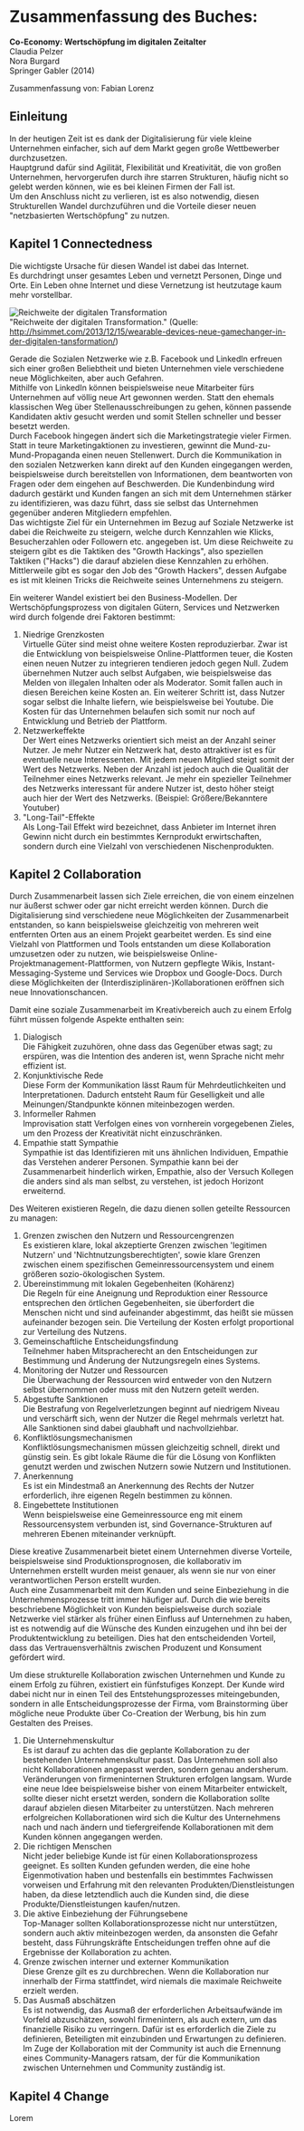# Zusammenfassung des Buches: 
**Co-Economy: Wertschöpfung im digitalen Zeitalter**  
Claudia Pelzer  
Nora Burgard  
Springer Gabler (2014)

Zusammenfassung von: Fabian Lorenz  
## Einleitung
In der heutigen Zeit ist es dank der Digitalisierung für viele kleine Unternehmen einfacher, sich auf dem Markt gegen große Wettbewerber durchzusetzen.  
Hauptgrund dafür sind Agilität, Flexibilität und Kreativität, die von großen Unternehmen, hervorgerufen durch ihre starren Strukturen, häufig nicht so gelebt werden können, wie es bei kleinen Firmen der Fall ist.  
Um den Anschluss nicht zu verlieren, ist es also notwendig, diesen Strukturellen Wandel durchzuführen und die Vorteile dieser neuen "netzbasierten Wertschöpfung" zu nutzen.
## Kapitel 1 Connectedness  
Die wichtigste Ursache für diesen Wandel ist dabei das Internet.  
Es durchdringt unser gesamtes Leben und vernetzt Personen, Dinge und Orte. Ein Leben ohne Internet und diese Vernetzung ist heutzutage kaum mehr vorstellbar.  

![Reichweite der digitalen Transformation](https://heikesimmet.files.wordpress.com/2013/12/reichweite-der-digitalen-transformation.jpg)  
"Reichweite der digitalen Transformation." (Quelle: http://hsimmet.com/2013/12/15/wearable-devices-neue-gamechanger-in-der-digitalen-tansformation/)  

Gerade die Sozialen Netzwerke wie z.B. Facebook und LinkedIn erfreuen sich einer großen Beliebtheit und bieten Unternehmen viele verschiedene neue Möglichkeiten, aber auch Gefahren.  
Mithilfe von LinkedIn können beispielsweise neue Mitarbeiter fürs Unternehmen auf völlig neue Art gewonnen werden. Statt den ehemals klassischen Weg über Stellenausschreibungen zu gehen, können passende Kandidaten aktiv gesucht werden und somit Stellen schneller und besser besetzt werden.  
Durch Facebook hingegen ändert sich die Marketingstrategie vieler Firmen. Statt in teure Marketingaktionen zu investieren, gewinnt die Mund-zu-Mund-Propaganda einen neuen Stellenwert. Durch die Kommunikation in den sozialen Netzwerken kann direkt auf den Kunden eingegangen werden, beispielsweise durch bereitstellen von Informationen, dem beantworten von Fragen oder dem eingehen auf Beschwerden. Die Kundenbindung wird dadurch gestärkt und Kunden fangen an sich mit dem Unternehmen stärker zu identifizieren, was dazu führt, dass sie selbst das Unternehmen gegenüber anderen Mitgliedern empfehlen.  
Das wichtigste Ziel für ein Unternehmen im Bezug auf Soziale Netzwerke ist dabei die Reichweite zu steigern, welche durch Kennzahlen wie Klicks, Besucherzahlen oder Followern etc. angegeben ist. Um diese Reichweite zu steigern gibt es die Taktiken des "Growth Hackings", also speziellen Taktiken ("Hacks") die darauf abzielen diese Kennzahlen zu erhöhen. Mittlerweile gibt es sogar den Job des "Growth Hackers", dessen Aufgabe es ist mit kleinen Tricks die Reichweite seines Unternehmens zu steigern. 

Ein weiterer Wandel existiert bei den Business-Modellen. Der Wertschöpfungsprozess von digitalen Gütern, Services und Netzwerken wird durch folgende drei Faktoren bestimmt:  

1. Niedrige Grenzkosten  
Virtuelle Güter sind meist ohne weitere Kosten reproduzierbar.   Zwar ist die Entwicklung von beispielsweise Online-Plattformen teuer, die Kosten einen neuen Nutzer zu integrieren tendieren jedoch gegen Null. Zudem übernehmen Nutzer auch selbst Aufgaben, wie beispielsweise das Melden von illegalen Inhalten oder als Moderator. Somit fallen auch in diesen Bereichen keine Kosten an. Ein weiterer Schritt ist, dass Nutzer sogar selbst die Inhalte liefern, wie beispielsweise bei Youtube. Die Kosten für das Unternehmen belaufen sich somit nur noch auf Entwicklung und Betrieb der Plattform.
2. Netzwerkeffekte  
Der Wert eines Netzwerks orientiert sich meist an der Anzahl seiner Nutzer. Je mehr Nutzer ein Netzwerk hat, desto attraktiver ist es für eventuelle neue Interessenten. Mit jedem neuen Mitglied steigt somit der Wert des Netzwerks. Neben der Anzahl ist jedoch auch die Qualität der Teilnehmer eines Netzwerks relevant. Je mehr ein spezieller Teilnehmer des Netzwerks interessant für andere Nutzer ist, desto höher steigt auch hier der Wert des Netzwerks. (Beispiel: Größere/Bekanntere Youtuber)
3. "Long-Tail"-Effekte  
Als Long-Tail Effekt wird bezeichnet, dass Anbieter im Internet ihren Gewinn nicht durch ein bestimmtes Kernprodukt erwirtschaften, sondern durch eine Vielzahl von verschiedenen Nischenprodukten.  

## Kapitel 2 Collaboration  

Durch Zusammenarbeit lassen sich Ziele erreichen, die von einem einzelnen nur äußerst schwer oder gar nicht erreicht werden können. Durch die Digitalisierung sind verschiedene neue Möglichkeiten der Zusammenarbeit entstanden, so kann beispielsweise gleichzeitig von mehreren weit entfernten Orten aus an einem Projekt gearbeitet werden. Es sind eine Vielzahl von Plattformen und Tools entstanden um diese Kollaboration umzusetzen oder zu nutzen, wie beispielsweise Online-Projektmanagement-Plattformen, von Nutzern gepflegte Wikis, Instant-Messaging-Systeme und Services wie Dropbox und Google-Docs. Durch diese Möglichkeiten der (Interdisziplinären-)Kollaborationen eröffnen sich neue Innovationschancen.  

Damit eine soziale Zusammenarbeit im Kreativbereich auch zu einem Erfolg führt müssen folgende Aspekte enthalten sein:  

1. Dialogisch  
Die Fähigkeit zuzuhören, ohne dass das Gegenüber etwas sagt; zu erspüren, was die Intention des anderen ist, wenn Sprache nicht mehr effizient ist.  
2. Konjunktivische Rede  
Diese Form der Kommunikation lässt Raum für Mehrdeutlichkeiten und Interpretationen. Dadurch entsteht Raum für Geselligkeit und alle Meinungen/Standpunkte können miteinbezogen werden.  
3. Informeller Rahmen  
Improvisation statt Verfolgen eines von vornherein vorgegebenen Zieles, um den Prozess der Kreativität nicht einzuschränken.  
4. Empathie statt Sympathie  
Sympathie ist das Identifizieren mit uns ähnlichen Individuen, Empathie das Verstehen anderer Personen. Sympathie kann bei der Zusammenarbeit hinderlich wirken, Empathie, also der Versuch Kollegen die anders sind als man selbst, zu verstehen, ist jedoch Horizont erweiternd. 

Des Weiteren existieren Regeln, die dazu dienen sollen geteilte Ressourcen zu managen:  

1. Grenzen zwischen den Nutzern und Ressourcengrenzen  
Es existieren klare, lokal akzeptierte Grenzen zwischen 'legitimen Nutzern' und 'Nichtnutzungsberechtigten', sowie klare Grenzen zwischen einem spezifischen Gemeinressourcensystem und einem größeren sozio-ökologischen System.  
2. Übereinstimmung mit lokalen Gegebenheiten (Kohärenz)  
Die Regeln für eine Aneignung und Reproduktion einer Ressource entsprechen den örtlichen Gegebenheiten, sie überfordert die Menschen nicht und sind aufeinander abgestimmt, das heißt sie müssen aufeinander bezogen sein. Die Verteilung der Kosten erfolgt proportional zur Verteilung des Nutzens.  
3. Gemeinschaftliche Entscheidungsfindung  
Teilnehmer haben Mitspracherecht an den Entscheidungen zur Bestimmung und Änderung der Nutzungsregeln eines Systems.  
4. Monitoring der Nutzer und Ressourcen  
Die Überwachung der Ressourcen wird entweder von den Nutzern selbst übernommen oder muss mit den Nutzern geteilt werden.  
5. Abgestufte Sanktionen  
Die Bestrafung von Regelverletzungen beginnt auf niedrigem Niveau und verschärft sich, wenn der Nutzer die Regel mehrmals verletzt hat. Alle Sanktionen sind dabei glaubhaft und nachvollziehbar.     
6. Konfliktlösungsmechanismen  
Konfliktlösungsmechanismen müssen gleichzeitig schnell, direkt und günstig sein. Es gibt lokale Räume die für die Lösung von Konflikten genutzt werden und zwischen Nutzern sowie Nutzern und Institutionen.  
7. Anerkennung  
Es ist ein Mindestmaß an Anerkennung des Rechts der Nutzer erforderlich, ihre eigenen Regeln bestimmen zu können.  
8. Eingebettete Institutionen  
Wenn beispielsweise eine Gemeinressource eng mit einem Ressourcensystem verbunden ist, sind Governance-Strukturen auf mehreren Ebenen miteinander verknüpft.  

Diese kreative Zusammenarbeit bietet einem Unternehmen diverse Vorteile, beispielsweise sind Produktionsprognosen, die kollaborativ im Unternehmen erstellt wurden meist genauer, als wenn sie nur von einer verantwortlichen Person erstellt wurden.  
Auch eine Zusammenarbeit mit dem Kunden und seine Einbeziehung in die Unternehmensprozesse tritt immer häufiger auf. Durch die wie bereits beschriebene Möglichkeit von Kunden beispielsweise durch soziale Netzwerke viel stärker als früher einen Einfluss auf Unternehmen zu haben, ist es notwendig auf die Wünsche des Kunden einzugehen und ihn bei der Produktentwicklung zu beteiligen. Dies hat den entscheidenden Vorteil, dass das Vertrauensverhältnis zwischen Produzent und Konsument gefördert wird.  

Um diese strukturelle Kollaboration zwischen Unternehmen und Kunde zu einem Erfolg zu führen, existiert ein fünfstufiges Konzept. Der Kunde wird dabei nicht nur in einen Teil des Entstehungsprozesses miteingebunden, sondern in alle Entscheidungsprozesse der Firma, vom Brainstorming über mögliche neue Produkte über Co-Creation der Werbung, bis hin zum Gestalten des Preises.  

1. Die Unternehmenskultur  
Es ist darauf zu achten das die geplante Kollaboration zu der bestehenden Unternehmenskultur passt. Das Unternehmen soll also nicht Kollaborationen angepasst werden, sondern genau andersherum. Veränderungen von firmeninternen Strukturen erfolgen langsam. Wurde eine neue Idee beispielsweise bisher von einem Mitarbeiter entwickelt, sollte dieser nicht ersetzt werden, sondern die Kollaboration sollte darauf abzielen diesen Mitarbeiter zu unterstützen. Nach mehreren erfolgreichen Kollaborationen wird sich die Kultur des Unternehmens nach und nach ändern und tiefergreifende Kollaborationen mit dem Kunden können angegangen werden.   
2. Die richtigen Menschen  
Nicht jeder beliebige Kunde ist für einen Kollaborationsprozess geeignet. Es sollten Kunden gefunden werden, die eine hohe Eigenmotivation haben und bestenfalls ein bestimmtes Fachwissen vorweisen und Erfahrung mit den relevanten Produkten/Dienstleistungen haben, da diese letztendlich auch die Kunden sind, die diese Produkte/Dienstleistungen kaufen/nutzen.  
3. Die aktive Einbeziehung der Führungsebene  
Top-Manager sollten Kollaborationsprozesse nicht nur unterstützen, sondern auch aktiv miteinbezogen werden, da ansonsten die Gefahr besteht, dass Führungskräfte Entscheidungen treffen ohne auf die Ergebnisse der Kollaboration zu achten.   
4. Grenze zwischen interner und externer Kommunikation  
Diese Grenze gilt es zu durchbrechen. Wenn die Kollaboration nur innerhalb der Firma stattfindet, wird niemals die maximale Reichweite erzielt werden.  
5. Das Ausmaß abschätzen  
Es ist notwendig, das Ausmaß der erforderlichen Arbeitsaufwände im Vorfeld abzuschätzen, sowohl firmenintern, als auch extern, um das finanzielle Risiko zu verringern. Dafür ist es erforderlich die Ziele zu definieren, Beteiligten mit einzubinden und Erwartungen zu definieren. Im Zuge der Kollaboration mit der Community ist auch die Ernennung eines Community-Managers ratsam, der für die Kommunikation zwischen Unternehmen und Community zuständig ist.  

## Kapitel 4 Change  

Lorem
